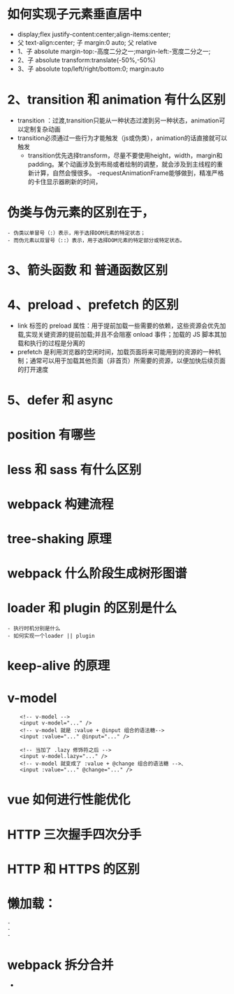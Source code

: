 # 如何实现子元素垂直居中
 - display;flex justify-content:center;align-items:center;
 - 父 text-align:center; 子 margin:0 auto;
 父 relative
 - 1、子 absolute margin-top:-高度二分之一;margin-left:-宽度二分之一;
 - 2、子 absolute transform:translate(-50%,-50%)
 - 3、子 absolute top/left/right/bottom:0; margin:auto
# 2、transition 和 animation 有什么区别
 - transition ：过渡,transition只能从一种状态过渡到另一种状态，animation可以定制复杂动画
 - transition必须通过一些行为才能触发（js或伪类），animation的话直接就可以触发
   - transition优先选择transform，尽量不要使用height，width，margin和padding。某个动画涉及到布局或者绘制的调整，就会涉及到主线程的重新计算，自然会慢很多。
   -requestAnimationFrame能够做到，精准严格的卡住显示器刷新的时间，
# 伪类与伪元素的区别在于，
    - 伪类以单冒号（:）表示，用于选择DOM元素的特定状态；
    - 而伪元素以双冒号（::）表示，用于选择DOM元素的特定部分或特定状态。

# 3、箭头函数 和 普通函数区别

# 4、preload 、prefetch 的区别
- link 标签的 preload 属性：用于提前加载一些需要的依赖，这些资源会优先加载,实现关键资源的提前加载;并且不会阻塞 onload 事件；加载的 JS 脚本其加载和执行的过程是分离的
- prefetch 是利用浏览器的空闲时间，加载页面将来可能用到的资源的一种机制；通常可以用于加载其他页面（非首页）所需要的资源，以便加快后续页面的打开速度
# 5、defer 和 async

# position 有哪些
# less 和 sass 有什么区别

# webpack 构建流程
# tree-shaking 原理
# webpack 什么阶段生成树形图谱
# loader 和 plugin 的区别是什么
    - 执行时机分别是什么
    - 如何实现一个loader || plugin

# keep-alive 的原理

# v-model
        <!-- v-model -->
        <input v-model="..." />
        <!-- v-model 就是 :value + @input 组合的语法糖-->
        <input :value="..." @input="..." />

        <!-- 当加了 .lazy 修饰符之后 -->
        <input v-model.lazy="..." />
        <!-- v-model 就变成了 :value + @change 组合的语法糖 -->、
        <input :value="..." @change="..." />
# vue 如何进行性能优化 
# HTTP 三次握手四次分手
# HTTP 和 HTTPS 的区别
# 懒加载：
    - 
    - 
    - 
# webpack 拆分合并
  - 

